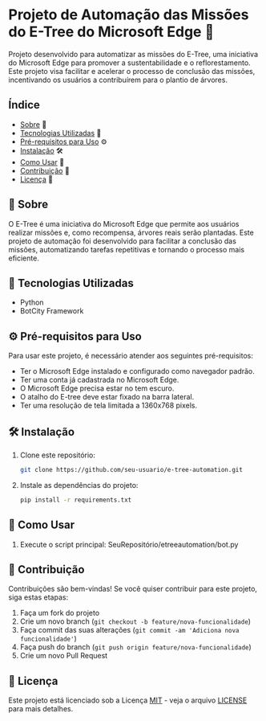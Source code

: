 # Projeto de Automação das Missões do E-Tree do Microsoft Edge 🌳

Projeto desenvolvido para automatizar as missões do E-Tree, uma iniciativa do Microsoft Edge para promover a sustentabilidade e o reflorestamento. Este projeto visa facilitar e acelerar o processo de conclusão das missões, incentivando os usuários a contribuírem para o plantio de árvores.

## Índice

- [Sobre](#sobre) 🌱
- [Tecnologias Utilizadas](#tecnologias-utilizadas) 🔧
- [Pré-requisitos para Uso](#pré-requisitos-para-uso) ⚙️
- [Instalação](#instalação) 🛠️
- [Como Usar](#como-usar) 🚀
- [Contribuição](#contribuição) 🤝
- [Licença](#licença) 📜

## 🌱 Sobre

O E-Tree é uma iniciativa do Microsoft Edge que permite aos usuários realizar missões e, como recompensa, árvores reais serão plantadas. Este projeto de automação foi desenvolvido para facilitar a conclusão das missões, automatizando tarefas repetitivas e tornando o processo mais eficiente.

## 🔧 Tecnologias Utilizadas

- Python
- BotCity Framework

## ⚙️ Pré-requisitos para Uso

Para usar este projeto, é necessário atender aos seguintes pré-requisitos:

- Ter o Microsoft Edge instalado e configurado como navegador padrão.
- Ter uma conta já cadastrada no Microsoft Edge.
- O Microsoft Edge precisa estar no tem escuro.
- O atalho do E-tree deve estar fixado na barra lateral.
- Ter uma resolução de tela limitada a 1360x768 pixels.

## 🛠️ Instalação

1. Clone este repositório:

   ```bash
   git clone https://github.com/seu-usuario/e-tree-automation.git

2. Instale as dependências do projeto:
   
   ```bash
   pip install -r requirements.txt

## 🚀 Como Usar
1. Execute o script principal:
   SeuRepositório/etreeautomation/bot.py

## 🤝 Contribuição

Contribuições são bem-vindas! Se você quiser contribuir para este projeto, siga estas etapas:

1. Faça um fork do projeto
2. Crie um novo branch (`git checkout -b feature/nova-funcionalidade`)
3. Faça commit das suas alterações (`git commit -am 'Adiciona nova funcionalidade'`)
4. Faça push do branch (`git push origin feature/nova-funcionalidade`)
5. Crie um novo Pull Request

## 📜 Licença

Este projeto está licenciado sob a Licença [MIT](https://opensource.org/licenses/MIT) - veja o arquivo [LICENSE](LICENSE) para mais detalhes.
